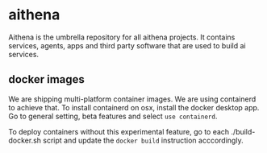 # aithena

Aithena is the umbrella repository for all aithena projects.
It contains services, agents, apps and third party software
that are used to build ai services.

## docker images

We are shipping multi-platform container images.
We are using containerd to achieve that. 
To install containerd on osx, install the docker desktop app.
Go to general setting, beta features and select `use containerd`.

To deploy containers without this experimental feature, go to each
./build-docker.sh script and update the `docker build` instruction acccordingly.